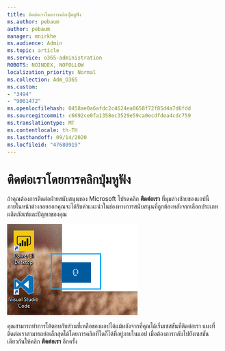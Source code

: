 ```yaml
---
title: ติดต่อเราโดยการคลิกปุ่มหูฟัง
ms.author: pebaum
author: pebaum
manager: mnirkhe
ms.audience: Admin
ms.topic: article
ms.service: o365-administration
ROBOTS: NOINDEX, NOFOLLOW
localization_priority: Normal
ms.collection: Adm_O365
ms.custom:
- "3494"
- "9001472"
ms.openlocfilehash: 0458ae0a6afdc2c4624ea0658f72f85d4a7d6fdd
ms.sourcegitcommit: c6692ce0fa1358ec3529e59ca0ecdfdea4cdc759
ms.translationtype: MT
ms.contentlocale: th-TH
ms.lasthandoff: 09/14/2020
ms.locfileid: "47680919"
---
```

# <a name="contact-us-by-clicking-the-headphone-button"></a>ติดต่อเราโดยการคลิกปุ่มหูฟัง

ถ้าคุณต้องการติดต่อฝ่ายสนับสนุนของ Microsoft โปรดคลิก **ติดต่อเรา** ที่มุมล่างซ้ายของแอปนี้ ภายในหน้าต่างลอยออกคุณจะได้รับคำแนะนำในช่องทางการสนับสนุนที่ถูกต้องหลังจากเลือกประเภทผลิตภัณฑ์และปัญหาของคุณ

![ติดต่อเราได้โดยการคลิกไอคอนหูฟัง](media/contact-us-headphone-icon.png)

คุณสามารถทำการโต้ตอบกับส่วนที่เหลือของแอปได้แม้หลังจากที่คุณได้เริ่มเซสชันที่ติดต่อเรา แผงที่ติดต่อเราสามารถย่อเล็กสุดได้โดยการคลิกที่ใดก็ได้ที่อยู่ภายในแอป เมื่อต้องการกลับไปยังเซสชันเดียวกันให้คลิก **ติดต่อเรา** อีกครั้ง
